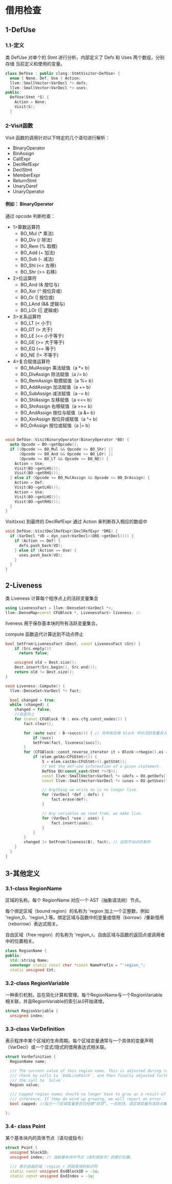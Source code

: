 # 借用检查

## 1-DefUse 
### 1.1-定义

类 DefUse 对单个的 Stmt 进行分析，内部定义了 Defs 和 Uses 两个数组，分别存储 当前定义和使用的变量。
```cpp
class DefUse : public clang::StmtVisitor<DefUse> {
  enum { None, Def, Use } Action;
  llvm::SmallVector<VarDecl *> defs;
  llvm::SmallVector<VarDecl *> uses;
public:
  DefUse(Stmt *S) {
    Action = None;
    Visit(S);
  }
```
### 2-Visit函数
Visit 函数的调用针对以下特定的几个语句进行解析：

- BinaryOperator
- BinAssign
- CallExpr
- DeclRefExpr
- DeclStmt
- MemberExpr
- ReturnStmt
- UnaryDeref
- UnaryOperator

#### 例如： BinaryOperator


通过 opcode 判断检查：

- 1>算数运算符
  - BO_Mul (* 乘法)
  - BO_Div (/ 除法)
  - BO_Rem (% 取模)
  - BO_Add (+ 加法)
  - BO_Sub (- 减法)
  - BO_Shl (<< 左移)
  - BO_Shr (>> 右移)
- 2>位运算符
  - BO_And (& 按位与)
  - BO_Xor (^ 按位异或)
  - BO_Or (| 按位或)
  - BO_LAnd (&& 逻辑与)
  - BO_LOr (|| 逻辑或)
- 3>关系运算符
  - BO_LT (< 小于)
  - BO_GT (> 大于)
  - BO_LE (<= 小于等于)
  - BO_GE (>= 大于等于)
  - BO_EQ (== 等于)
  - BO_NE (!= 不等于) 
- 4>复合赋值运算符
  - BO_MulAssign		乘法赋值（a *= b）
  - BO_DivAssign		除法赋值（a /= b）
  - BO_RemAssign		取模赋值（a %= b）
  - BO_AddAssign		加法赋值（a += b）
  - BO_SubAssign		减法赋值（a -= b）
  - BO_ShlAssign		左移赋值（a <<= b）
  - BO_ShrAssign		右移赋值（a >>= b）
  - BO_AndAssign		按位与赋值（a &= b）
  - BO_XorAssign		按位异或赋值（a ^= b）
  - BO_OrAssign	 	按位或赋值（a |= b）
```cpp

void DefUse::VisitBinaryOperator(BinaryOperator *BO) {
  auto Opcode = BO->getOpcode();
  if ((Opcode >= BO_Mul && Opcode <= BO_Shr) ||
      (Opcode >= BO_And && Opcode <= BO_LOr) ||
      (Opcode >= BO_LT && Opcode <= BO_NE)) {
    Action = Use;
    Visit(BO->getLHS());
    Visit(BO->getRHS());
  } else if (Opcode >= BO_MulAssign && Opcode <= BO_OrAssign) {
    Action = Def;
    Visit(BO->getLHS());
    Action = Use;
    Visit(BO->getLHS());
    Visit(BO->getRHS());
  }
}
```

Visit(xxx) 到最终的 DeclRefExpr 通过 Action 来判断存入相应的数组中
```cpp
void DefUse::VisitDeclRefExpr(DeclRefExpr *DRE) {
  if (VarDecl *VD = dyn_cast<VarDecl>(DRE->getDecl())) {
    if (Action == Def) {
      defs.push_back(VD);
    } else if (Action == Use) {
      uses.push_back(VD);
    }
  }
}
```

## 2-Liveness 
类 Liveness 计算每个程序点上的活跃变量集合
```cpp
using LivenessFact = llvm::DenseSet<VarDecl *>;
llvm::DenseMap<const CFGBlock *, LivenessFact> liveness; //
```
liveness 用于保存基本块的所有活跃变量集合。

compute 函数迭代计算达到不动点停止
```cpp
bool SetFrom(LivenessFact &Dest, const LivenessFact &Src) {
    if (Src.empty())
      return false;

    unsigned old = Dest.size();
    Dest.insert(Src.begin(), Src.end());
    return old != Dest.size();
}

void Liveness::Compute() {
  llvm::DenseSet<VarDecl *> fact;

  bool changed = true;
  while (changed) {
    changed = false;
    //自底向上
    for (const CFGBlock *B : env.cfg.const_nodes()) {
        fact.clear();

        for (auto succ : B->succs()) { // 将所有后继 block 中的活跃变量存入当前的集合中
            if (succ)
            SetFrom(fact, liveness[succ]);
        }
        for (CFGBlock::const_reverse_iterator it = Block->rbegin(),ei = Block->rend(); it != ei; ++it) {
            if (elem.getAs<CFGStmt>()) {
                S = elem.castAs<CFGStmt>().getStmt();
                // Get the def-use information of a given statement.
                DefUse DU(const_cast<Stmt *>(S));
                const llvm::SmallVector<VarDecl *> &defs = DU.getDefs();
                const llvm::SmallVector<VarDecl *> &uses = DU.getUses();

                // Anything we write to is no longer live.
                for (VarDecl *def : defs) {
                    fact.erase(def);
                }

                // Any variables we read from, we make live.
                for (VarDecl *use : uses) {
                    fact.insert(uses);
                }
            }
        }
        changed |= SetFrom(liveness[B], fact); // 达到不动点的条件
    }
  }
}
```

## 3-其他定义
### 3.1-class RegionName
​​区域的名称。每个 RegionName 对应一个 AST（抽象语法树）节点。​​

​​每个绑定区域（bound region）的名称为 'region 加上一个正整数，例如 'region_0、'region_1 等。绑定区域与函数中的变量或借用（borrow）/重新借用（reborrow）表达式相关。​​

​​自由区域（free region）的名称为 'region_r。自由区域与函数的返回点或调用者中的位置相关。
```cpp
class RegionName {
public:
  std::string Name;
  constexpr static const char *const NamePrefix = "'region_";
  static unsigned Cnt;
```
### 3.2-class RegionVariable
一种索引机制，旨在简化计算和管理。每个RegionName与一个RegionVariable相关联，并且RegionVariable的索引从0开始递增。
```cpp
struct RegionVariable {
  unsigned index;
```
### 3.3-class VarDefinition
表示程序中某个区域的生命周期。每个区域变量通常与一个具体的变量声明（VarDecl）或一个显式/隐式的借用表达式相关联。
```cpp
struct VarDefinition {
  RegionName name;

  /// The current value of this region name. This is adjusted during region
  /// check by calls to `AddLivePoint`, and then finally adjusted further by
  /// the call to `Solve`.
  Region value;

  /// Capped region names should no longer have to grow as a result of
  /// inference. If they do wind up growing, we will report an error.
  bool capped; //指示一个区域变量是否已经被“封顶”。一旦封顶，该区域变量的活跃点集合将不再扩展，即不允许在后续的分析中添加更多的活跃点。

};
```
### 3.4- class Point
某个基本块内的具体节点（语句或指令）
```cpp
struct Point {
  unsigned blockID;
  unsigned index; // 当前基本块中节点（语句或指令）的索引位置。

  /// 表示自由区域 'region_r 的结束块的标识符
  static const unsigned EndBlockID = -1u;
  static const unsigned EndIndex = -1u;
```